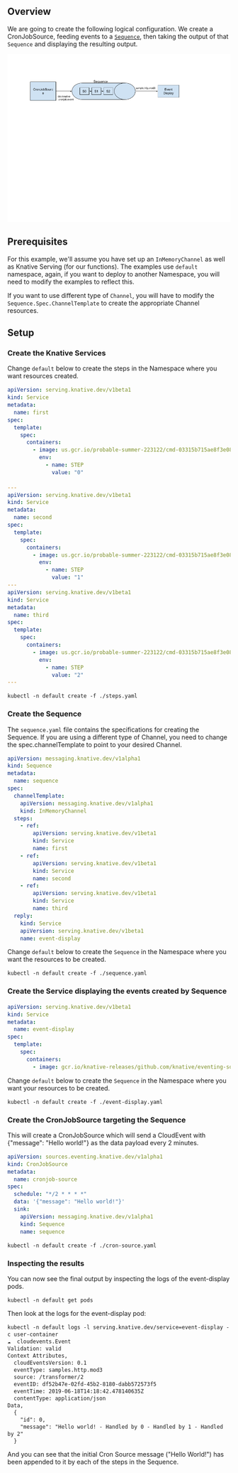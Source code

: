 ## Overview

We are going to create the following logical configuration. We create a
CronJobSource, feeding events to a [`Sequence`](../../../sequence.md), then
taking the output of that `Sequence` and displaying the resulting output.

![Logical Configuration](./sequence-reply-to-event-display.png)

## Prerequisites

For this example, we'll assume you have set up an `InMemoryChannel` as well as
Knative Serving (for our functions). The examples use `default` namespace,
again, if you want to deploy to another Namespace, you will need to modify the
examples to reflect this.

If you want to use different type of `Channel`, you will have to modify the
`Sequence.Spec.ChannelTemplate` to create the appropriate Channel resources.

## Setup

### Create the Knative Services

Change `default` below to create the steps in the Namespace where you want
resources created.

```yaml
apiVersion: serving.knative.dev/v1beta1
kind: Service
metadata:
  name: first
spec:
  template:
    spec:
      containers:
        - image: us.gcr.io/probable-summer-223122/cmd-03315b715ae8f3e08e3a9378df706fbb@sha256:2656f39a7fcb6afd9fc79e7a4e215d14d651dc674f38020d1d18c6f04b220700
          env:
            - name: STEP
              value: "0"

---
apiVersion: serving.knative.dev/v1beta1
kind: Service
metadata:
  name: second
spec:
  template:
    spec:
      containers:
        - image: us.gcr.io/probable-summer-223122/cmd-03315b715ae8f3e08e3a9378df706fbb@sha256:2656f39a7fcb6afd9fc79e7a4e215d14d651dc674f38020d1d18c6f04b220700
          env:
            - name: STEP
              value: "1"
---
apiVersion: serving.knative.dev/v1beta1
kind: Service
metadata:
  name: third
spec:
  template:
    spec:
      containers:
        - image: us.gcr.io/probable-summer-223122/cmd-03315b715ae8f3e08e3a9378df706fbb@sha256:2656f39a7fcb6afd9fc79e7a4e215d14d651dc674f38020d1d18c6f04b220700
          env:
            - name: STEP
              value: "2"
---

```

```shell
kubectl -n default create -f ./steps.yaml
```

### Create the Sequence

The `sequence.yaml` file contains the specifications for creating the Sequence.
If you are using a different type of Channel, you need to change the
spec.channelTemplate to point to your desired Channel.

```yaml
apiVersion: messaging.knative.dev/v1alpha1
kind: Sequence
metadata:
  name: sequence
spec:
  channelTemplate:
    apiVersion: messaging.knative.dev/v1alpha1
    kind: InMemoryChannel
  steps:
    - ref:
        apiVersion: serving.knative.dev/v1beta1
        kind: Service
        name: first
    - ref:
        apiVersion: serving.knative.dev/v1beta1
        kind: Service
        name: second
    - ref:
        apiVersion: serving.knative.dev/v1beta1
        kind: Service
        name: third
  reply:
    kind: Service
    apiVersion: serving.knative.dev/v1beta1
    name: event-display
```

Change `default` below to create the `Sequence` in the Namespace where you want
the resources to be created.

```shell
kubectl -n default create -f ./sequence.yaml
```

### Create the Service displaying the events created by Sequence

```yaml
apiVersion: serving.knative.dev/v1beta1
kind: Service
metadata:
  name: event-display
spec:
  template:
    spec:
      containers:
        - image: gcr.io/knative-releases/github.com/knative/eventing-sources/cmd/event_display
```

Change `default` below to create the `Sequence` in the Namespace where you want
your resources to be created.

```shell
kubectl -n default create -f ./event-display.yaml
```

### Create the CronJobSource targeting the Sequence

This will create a CronJobSource which will send a CloudEvent with {"message":
"Hello world!"} as the data payload every 2 minutes.

```yaml
apiVersion: sources.eventing.knative.dev/v1alpha1
kind: CronJobSource
metadata:
  name: cronjob-source
spec:
  schedule: "*/2 * * * *"
  data: '{"message": "Hello world!"}'
  sink:
    apiVersion: messaging.knative.dev/v1alpha1
    kind: Sequence
    name: sequence
```

```shell
kubectl -n default create -f ./cron-source.yaml
```

### Inspecting the results

You can now see the final output by inspecting the logs of the event-display
pods.

```shell
kubectl -n default get pods
```

Then look at the logs for the event-display pod:

```shell
kubectl -n default logs -l serving.knative.dev/service=event-display -c user-container
☁️  cloudevents.Event
Validation: valid
Context Attributes,
  cloudEventsVersion: 0.1
  eventType: samples.http.mod3
  source: /transformer/2
  eventID: df52b47e-02fd-45b2-8180-dabb572573f5
  eventTime: 2019-06-18T14:18:42.478140635Z
  contentType: application/json
Data,
  {
    "id": 0,
    "message": "Hello world! - Handled by 0 - Handled by 1 - Handled by 2"
  }
```

And you can see that the initial Cron Source message ("Hello World!") has been
appended to it by each of the steps in the Sequence.
